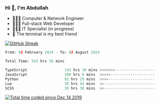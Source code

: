 <h3>Hi 👋, I'm Abdullah</h3>

- 👷🏼‍♂️ Computer & Network Engineer
- 👨🏻‍💻 Full-stack Web Developer
- 👨🏻‍💻 IT Specialist (in progress)
- 🖤 The terminal is my best friend

[![GitHub Streak](https://streak-stats.demolab.com?user=al3bad&theme=transparent&date_format=j%20M%5B%20Y%5D)](https://git.io/streak-stats)

<!--START_SECTION:waka-->

```python
From: 02 February 2024 - To: 02 August 2024

Total Time: 543 hrs 56 mins

TypeScript                 143 hrs 38 mins >>>>>>>------------------   26.23 %
JavaScript                 108 hrs 6 mins  >>>>>--------------------   19.74 %
Python                     92 hrs 29 mins  >>>>---------------------   16.89 %
Lua                        38 hrs 44 mins  >>-----------------------   07.08 %
SCSS                       38 hrs 38 mins  >>-----------------------   07.06 %
```

<!--END_SECTION:waka-->

<p>
  <a href="https://wakatime.com/@ce2a2aac-0d6b-4d65-b864-8a4bcaf12967"><img src="https://wakatime.com/badge/user/ce2a2aac-0d6b-4d65-b864-8a4bcaf12967.svg" alt="Total time coded since Dec 14 2019" /></a>
</p>

